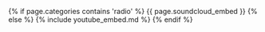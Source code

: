 {% if page.categories contains 'radio' %}
{{ page.soundcloud_embed }}
{% else %}
{% include youtube_embed.md %}
{% endif %}